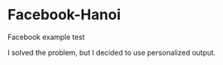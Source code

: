 Facebook-Hanoi
==============

Facebook example test 

I solved the problem, but I decided to use personalized output.